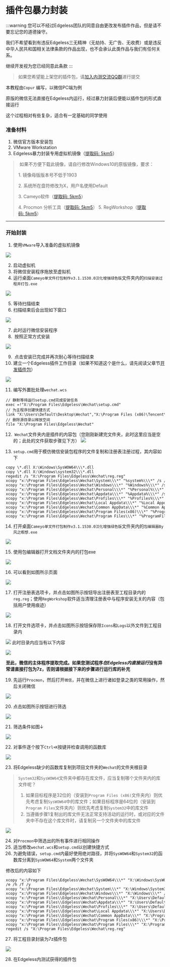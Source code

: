 # 插件包暴力封装
:::warning 您可以不经过Edgeless团队的同意自由更改发布插件作品，但是请不要忘记您的道德操守。

我们不希望看到有违反Edgeless三无精神（无劫持、无广告、无收费）或是违反中华人民共和国相关法律条款的作品出现，也不会承认此类作品与我们有任何关系。

继续开发视为您已经同意此条款
:::

> 如果您希望能上架您的插件包，请[加入内测交流QQ群](https://home.edgeless.top/jump/qqg.html)进行提交


本教程由`Copur` 编写，以微信PC端为例

原版的微信无法直接在Edgeless内运行，经过暴力封装后便能以插件包的形式直接运行

这个过程相对有些复杂，适合有一定基础的同学使用

### 准备材料
1. 微信官方版本安装包
2. VMware Workstation
3. Edgeless暴力封装专用虚拟机镜像（[提取码: 5km5](https://pan.baidu.com/s/1ohmM4XpESyu7YnNN2u63hg)）
> 如果不方便下载此镜像，请自行修改Windows10的原版镜像，要求：
>
>1. 镜像母版版本号不低于1903
>
>2. 系统所在盘符修改为X，用户名使用Default
>
>3. Cameyo软件（[提取码: 5km5](https://pan.baidu.com/s/1ohmM4XpESyu7YnNN2u63hg)）
>
>4. Procmon 分析工具（[提取码: 5km5](https://pan.baidu.com/s/1ohmM4XpESyu7YnNN2u63hg)）
>5. RegWorkshop（[提取码: 5km5](https://pan.baidu.com/s/1ohmM4XpESyu7YnNN2u63hg)）

------

### 开始封装
1. 使用`VMware`导入准备的虚拟机镜像

![](https://pineapple.edgeless.top/picbed/wiki/images/2_1581665552242.png)

2. 启动虚拟机
2. 将微信安装程序拖放至虚拟机
3. 运行桌面`Cameyo单文件打包制作v3.1.1530.0汉化增强绿色版`文件夹内的`扫描安装过程并打包.exe`

![](https://pineapple.edgeless.top/picbed/wiki/images/7_1581665615913.png)

5. 等待扫描结束
2. 扫描结束后会出现如下窗口

![](https://pineapple.edgeless.top/picbed/wiki/images/9_1581665635431.png)

7. 此时运行微信安装程序
2.  按照正常方式安装

![](https://pineapple.edgeless.top/picbed/wiki/images/11.png)

9.  点击安装已完成并再次耐心等待扫描结束
2. 建立一个Edgeless插件工作目录（如果不知道这个是什么，请先阅读父章节[开发插件包](plugin.md)）

![](https://pineapple.edgeless.top/picbed/wiki/images/14.png)

11. 编写外置批处理`wechat.wcs`
```
// 静默等待运行setup.cmd完成安装任务
exec =!"X:\Program Files\Edgeless\Wechat\setup.cmd"
// 为主程序创建快捷方式
link "X:\Users\Default\Desktop\Wechat","X:\Program Files (x86)\Tencent\WeChat\WeChat.exe"
// 删除源目录以释放空间
file "X:\Program Files\Edgeless\Wechat"
```

12.   `Wechat`文件夹内是插件的内容包（您刚刚新建完文件夹，此时这里应当是空的；此处的文件获取步骤见下方）
![](https://pineapple.edgeless.top/picbed/wiki/images/15.png)


13. `setup.cmd`用于模仿微信安装包程序的文件复制和注册表注册过程，其内容如下
```
copy \*.dll X:\Windows\SysWOW64\\\*.dll
copy \*.dll X:\Windows\system32\\\*.dll
regedit /s "X:\Program Files\Edgeless\Wechat\reg.reg"
xcopy "x:\Program Files\Edgeless\Wechat\System\\\*" "%system%\\\*" /s /e /h /f /y
xcopy "x:\Program Files\Edgeless\Wechat\Windows\\\*" "%Windows%\\\*" /s /e /h /f /y
xcopy "x:\Program Files\Edgeless\Wechat\Personal\\\*" "%Personal%\\\*" /s /e /h /f /y
xcopy "x:\Program Files\Edgeless\Wechat\Appdata\\\*" "%Appdata%\\\*" /s /e /h /f /y
xcopy "x:\Program Files\Edgeless\Wechat\Profiles\\\*" "%Profiles%\\\*" /s /e /h /f /y
xcopy "x:\Program Files\Edgeless\Wechat\Local Appdata\\\*" "%Local Appdata%\\\*" /s /e /h /f /y
xcopy "x:\Program Files\Edgeless\Wechat\Common AppData\\\*" "%Common AppData%\\\*" /s /e /h /f /y
xcopy "x:\Program Files\Edgeless\Wechat\Program Files(x86)\\\*" "%ProgramFiles(x86)%\\\*" /s /e /h /f /y
xcopy "x:\Program Files\Edgeless\Wechat\Program Files\\\*" "%ProgramFiles%\\\*" /s /e /h /f /y
```

  

14.  打开桌面`Cameyo单文件打包制作v3.1.1530.0汉化增强绿色版`文件夹内的`包编辑器By风之暇想.exe`

![](https://pineapple.edgeless.top/picbed/wiki/images/12.png)

15. 使用包编辑器打开文档文件夹内的打包exe

![](https://pineapple.edgeless.top/picbed/wiki/images/13.png)

16. 可以看到如图所示页面

![](https://pineapple.edgeless.top/picbed/wiki/images/16.png)

17. 打开注册表选项卡，并点击如图所示按钮导出注册表至工程目录内的`reg.reg`；使用`RegWorkshop`软件适当清理注册表中与程序安装无关的内容（包括用户使用痕迹）

![](https://pineapple.edgeless.top/picbed/wiki/images/17.png)

18. 打开文件选项卡，并点击如图所示按钮保存除`Icons`和`Logs`以外文件到工程目录内

![](https://pineapple.edgeless.top/picbed/wiki/images/18.png)
此时目录内应当有以下内容

![](https://pineapple.edgeless.top/picbed/wiki/images/15.png)

**至此，微信的主体程序提取完成。如果您测试程序*在Edgeless内直接运行*没有异常请直接打包为7z，否则请根据接下来的步骤进行运行库的补充**

19.  先运行`Procmon`，然后打开`微信`，并在微信上进行诸如登录之类的常用操作，然后关闭微信

![](https://pineapple.edgeless.top/picbed/wiki/images/19.png)

20. 点击如图所示按钮进行筛选

![](https://pineapple.edgeless.top/picbed/wiki/images/20.png)

21. 筛选条件如图↓

![](https://pineapple.edgeless.top/picbed/wiki/images/21.png)

22. 对事件逐个按下`Ctrl+K`按键并检查调用的函数库

![](https://pineapple.edgeless.top/picbed/wiki/images/22.png)

23. 将Edgeless缺少的函数库复制到项目文件夹的`Wechat`的文件夹根目录

>`System32`和`SysWOW64`文件夹中都存在库文件，应当复制哪个文件夹内的库文件呢？
>1. 如果目标程序是32位的（安装到`Program Files (x86)`文件夹内）则优先考虑复制`SysWOW64`中的库文件；如果目标程序是64位的（安装到`Program Files`文件夹内）则优先考虑复制`System32`中的库文件
>2. 当遵循步骤1复制出的库文件无法正常支持活动的运行时，或对应的文件夹中不存在这个库文件时，请复制另一个文件夹中的库文件

![](https://pineapple.edgeless.top/picbed/wiki/images/23.png)

24. 对`Procmon`中筛选出的所有事件进行相同操作
1. 适当修改`wechat.wcs`和`setup.cmd`以创建快捷方式
1. 为避免错误，`setup.cmd`内最好使用绝对路径，并将`SysWOW64`和`System32`的函数库分离到`SysWOW64`和`System`两个文件夹

修改后的内容如下
```
xcopy "x:\Program Files\Edgeless\Wechat\SysWOW64\\\*" "X:\Windows\SysWOW64\\\*"/s /e /h /f /y
xcopy "x:\Program Files\Edgeless\Wechat\System\\\*" "X:\Windows\System32\\\*"  /s /e /h /f /y
xcopy "x:\Program Files\Edgeless\Wechat\Windows\\\*" "X:\Windows\\\*" /s /e /h /f /y
xcopy "x:\Program Files\\Edgeless\Wechat\Personal\\\*" "X:\Users\Default\Documents\\\*" /s /e /h /f /y
xcopy "x:\Program Files\\Edgeless\Wechat\Appdata\\\*" "X:\Users\Default\AppData\\\*" /s /e /h /f /y
xcopy "x:\Program Files\\Edgeless\Wechat\Profiles\\\*" "X:\Users\Default\\\*" /s /e /h /f /y
xcopy "x:\Program Files\\Edgeless\Wechat\Local Appdata\\\*" "X:\Users\Default\AppData\Local\\\*" /s /e /h /f /y
xcopy "x:\Program Files\\Edgeless\Wechat\Common AppData\\\*" "X:\ProgramData\\\*" /s /e /h /f /y
xcopy "x:\Program Files\\Edgeless\Wechat\Program Files(x86)\\\*" "X:\Program Files (x86)\\\*" /s /e /h /f /y
xcopy "x:\Program Files\\Edgeless\Wechat\Program Files\\\*" "X:\Program Files\\\*" /s /e /h /f /y
regedit /s "X:\Program Files\Edgeless\Wechat\reg.reg"
```

27. 将工程目录封装为7z插件包

![](https://pineapple.edgeless.top/picbed/wiki/images/24.png)

28. 在Edgeless内测试获得的插件包